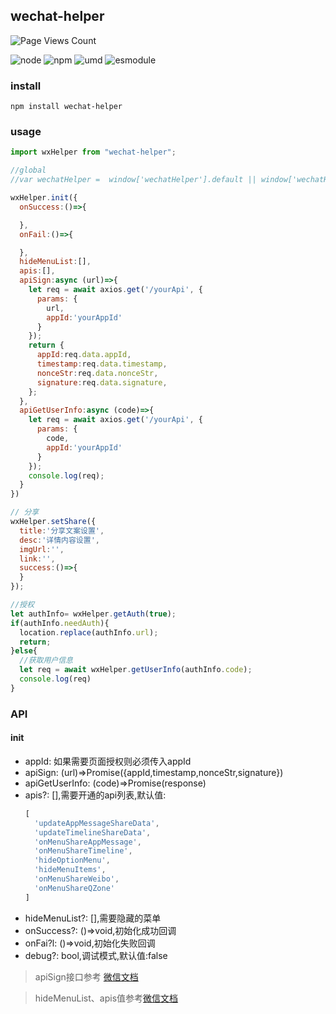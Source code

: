 ## wechat-helper

![Page Views Count](https://badges.toozhao.com/badges/01GM1ZE00DX1SXQGT2WDKJM2GG/green.svg)

![node](https://img.shields.io/badge/node-%3E%3D8-green) ![npm](https://img.shields.io/badge/npm-%3E%3D6.4.1-blue) ![umd](https://img.shields.io/badge/umd-support-brightgreen) ![esmodule](https://img.shields.io/badge/esmodule-support-brightgreen)

### install  
`npm install wechat-helper`

### usage

```javascript
import wxHelper from "wechat-helper";

//global
//var wechatHelper =  window['wechatHelper'].default || window['wechatHelper'];

wxHelper.init({
  onSuccess:()=>{

  },
  onFail:()=>{

  },
  hideMenuList:[],
  apis:[],
  apiSign:async (url)=>{
    let req = await axios.get('/yourApi', {
      params: {
        url,
        appId:'yourAppId'
      }
    });
    return {
      appId:req.data.appId,
      timestamp:req.data.timestamp,
      nonceStr:req.data.nonceStr,
      signature:req.data.signature,
    };
  },
  apiGetUserInfo:async (code)=>{
    let req = await axios.get('/yourApi', {
      params: {
        code,
        appId:'yourAppId'
      }
    });
    console.log(req);
  }
})

// 分享
wxHelper.setShare({
  title:'分享文案设置',
  desc:'详情内容设置',
  imgUrl:'',
  link:'',
  success:()=>{
  }
});   

//授权
let authInfo= wxHelper.getAuth(true);
if(authInfo.needAuth){
  location.replace(authInfo.url);
  return;
}else{
  //获取用户信息
  let req = await wxHelper.getUserInfo(authInfo.code);
  console.log(req)
}

```

### API

#### init   
* appId: 如果需要页面授权则必须传入appId  
* apiSign: (url)=>Promise({appId,timestamp,nonceStr,signature})  
* apiGetUserInfo: (code)=>Promise(response)  
* apis?: [],需要开通的api列表,默认值:    
  ```javascript
  [
    'updateAppMessageShareData',
    'updateTimelineShareData',
    'onMenuShareAppMessage',
    'onMenuShareTimeline',
    'hideOptionMenu',
    'hideMenuItems',
    'onMenuShareWeibo',
    'onMenuShareQZone'
  ] 
  ```  
* hideMenuList?: [],需要隐藏的菜单
* onSuccess?: ()=>void,初始化成功回调  
* onFai?l: ()=>void,初始化失败回调  
* debug?: bool,调试模式,默认值:false  



> apiSign接口参考 [微信文档](https://developers.weixin.qq.com/doc/offiaccount/OA_Web_Apps/JS-SDK.html#62)


> hideMenuList、apis值参考[微信文档](https://developers.weixin.qq.com/doc/offiaccount/OA_Web_Apps/JS-SDK.html)

